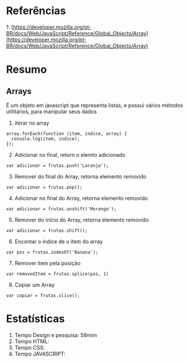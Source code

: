 # Referências

1: [https://developer.mozilla.org/pt-BR/docs/Web/JavaScript/Reference/Global_Objects/Array](https://developer.mozilla.org/pt-BR/docs/Web/JavaScript/Reference/Global_Objects/Array)

# Resumo

## Arrays

É um objeto em javascript que representa listas, e possui vários métodos utilitários, para manipular seus dados

1. iterar no array 
  ```
  array.forEach(function (item, indice, array) {
    console.log(item, indice);
  });
  ```

2. Adicionar no final, retorn o elemto adicionado
```
var adicionar = frutas.push('Laranja');
```

3. Remover do final do Array, retorna elemento removido
```
var adicionar = frutas.pop();
```

4. Adicionar no final do Array, retorna elemento removido
```
var adicionar = frutas.unshift('Morango');
```

5. Remover do início do Array, retorna elemento removido
```
var adicionar = frutas.shift();
```

6. Encontar o indice de u item do array
```
var pos = frutas.indexOf('Banana');
```

7. Remover item pela posição
```
var removedItem = frutas.splice(pos, 1)
```

8. Copiar um Array
```
var copiar = frutas.slice();
```

# Estatísticas

1. Tempo Design e pesquisa: 58mim
2. Tempo HTML: 
3. Tempo CSS: 
4. Tempo JAVASCRIPT: 